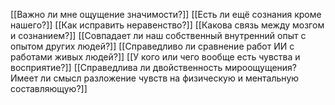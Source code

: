 [[Важно ли мне ощущение значимости?]]
[[Есть ли ещё сознания кроме нашего?]]
[[Как исправить неравенство?]]
[[Какова связь между мозгом и сознанием?]]
[[Совпадает ли наш собственный внутренний опыт с опытом других людей?]]
[[Справедливо ли сравнение работ ИИ с работами живых людей?]]
[[У кого или чего вообще есть чувства и восприятие?]]
[[Справедлива ли двойственность мироощущения? Имеет ли смысл разложение чувств на физическую и ментальную составляющую?]]

